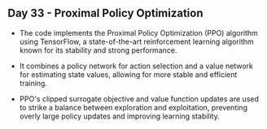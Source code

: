 ## Day 33 - Proximal Policy Optimization

- The code implements the Proximal Policy Optimization (PPO) algorithm using TensorFlow, a state-of-the-art reinforcement learning algorithm known for its stability and strong performance.

- It combines a policy network for action selection and a value network for estimating state values, allowing for more stable and efficient training.

- PPO's clipped surrogate objective and value function updates are used to strike a balance between exploration and exploitation, preventing overly large policy updates and improving learning stability.